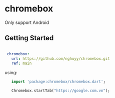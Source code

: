 # chromebox
 Only support Android
## Getting Started

```yaml

 chromebox:
   url: https://github.com/nghuyy/chromebox.git
   ref: main
```

 using:
 ```dart
    import 'package:chromebox/chromebox.dart';

    Chromebox.startTab("https://google.com.vn");
 ```
